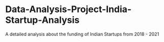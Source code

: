 # Data-Analysis-Project-India-Startup-Analysis
A detailed analysis about the funding of Indian Startups from 2018 - 2021
